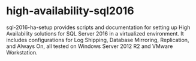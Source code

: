 # high-availability-sql2016
sql-2016-ha-setup provides scripts and documentation for setting up High Availability solutions for SQL Server 2016 in a virtualized environment. It includes configurations for Log Shipping, Database Mirroring, Replication, and Always On, all tested on Windows Server 2012 R2 and VMware Workstation.
